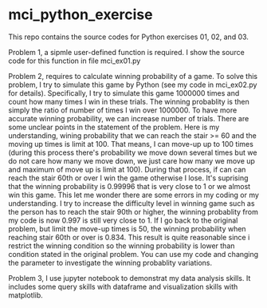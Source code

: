 # mci_python_exercise
This repo contains the source codes for Python exercises 01, 02, and 03.

Problem 1, a sipmle user-defined function is required. I show the source code for this function in file mci_ex01.py

Problem 2, requires to calculate winning probability of a game.
To solve this problem, I try to simulate this game by Python (see my code in mci_ex02.py for details). Specifically, I try to simulate this game 1000000 times and count how many times I win in these trials. The winning probablity is then simply the ratio of number of times I win over 1000000. To have more accurate winning probability, we can increase number of trials.
There are some unclear points in the statement of the problem. Here is my understanding, wining probability that we can reach the stair >= 60 and the moving up times is limit at 100. That means, I can move-up up to 100 times (during this process there's probability we move down several times but we do not care how many we move down, we just care how many we move up and maximum of move up is limit at 100). During that process, if can can reach the stair 60th or over I win the game otherwise I lose.
It's suprising that the winning probability is 0.99996 that is very close to 1 or we almost win this game. 
This let me wonder there are some errors in my coding or my understanding. I try to increase the difficulty level in winning game such as the person has to reach the stair 90th or higher, the winning probablity from my code is now 0.997 is still very close to 1. If I go back to the original problem, but limit the move-up times is 50, the winning probability when reaching stair 60th or over is 0.834. This result is quite reasonable since i restrict the winning condition so the winning probability is lower than condition stated in the original problem.
You can use my code and changing the parameter to investigate the winning probablity variations.

Problem 3, I use jupyter notebook to demonstrat my data analysis skills. It includes some query skills with dataframe and visualization skills with matplotlib.
